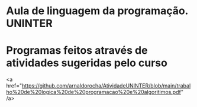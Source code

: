 # Aula de linguagem da programação. UNINTER
# Programas feitos através de atividades sugeridas pelo curso

<a href="https://github.com/arnaldorocha/AtividadeUNINTER/blob/main/trabalho%20de%20logica%20de%20programacao%20e%20algoritimos.pdf" /a>
